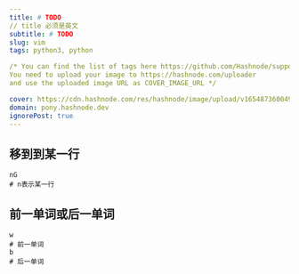 ```yaml
---
title: # TODO
// title 必须是英文
subtitle: # TODO
slug: vim
tags: python3, python 

/* You can find the list of tags here https://github.com/Hashnode/support/blob/main/misc/tags.json
You need to upload your image to https://hashnode.com/uploader 
and use the uploaded image URL as COVER_IMAGE_URL */ 

cover: https://cdn.hashnode.com/res/hashnode/image/upload/v1654873600499/l9i6Uuso-.jpeg?auto=compress
domain: pony.hashnode.dev
ignorePost: true
---
```


## 移到到某一行
```shell
nG
# n表示某一行
```

## 前一单词或后一单词
```shell
w
# 前一单词
b
# 后一单词
```
